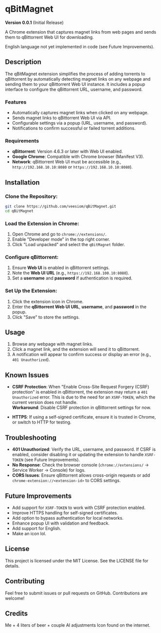 
# qBitMagnet
**Version 0.0.1** (Initial Release)

A Chrome extension that captures magnet links from web pages and sends them to qBittorrent Web UI for downloading.

English language not yet implemented in code (see Future Improvements).

## Description

The qBitMagnet extension simplifies the process of adding torrents to qBittorrent by automatically detecting magnet links on any webpage and sending them to your qBittorrent Web UI instance. It includes a popup interface to configure the qBittorrent URL, username, and password.

### Features

- Automatically captures magnet links when clicked on any webpage.
- Sends magnet links to qBittorrent Web UI via API.
- Configurable settings via a popup (URL, username, and password).
- Notifications to confirm successful or failed torrent additions.

### Requirements

- **qBittorrent**: Version 4.6.3 or later with Web UI enabled.
- **Google Chrome**: Compatible with Chrome browser (Manifest V3).
- **Network**: qBittorrent Web UI must be accessible (e.g., `http://192.168.10.10:8080` or `https://192.168.10.10:8080`).

## Installation

### Clone the Repository:

```bash
git clone https://github.com/veesiom/qBitMagnet.git
cd qBitMagnet
```

### Load the Extension in Chrome:

1. Open Chrome and go to `chrome://extensions/`.
2. Enable "Developer mode" in the top right corner.
3. Click "Load unpacked" and select the `qBitMagnet` folder.

### Configure qBittorrent:

1. Ensure **Web UI** is enabled in qBittorrent settings.
2. Note the **Web UI URL** (e.g., `https://192.168.100.10:8080`).
3. Set a **username** and **password** if authentication is required.

### Set Up the Extension:

1. Click the extension icon in Chrome.
2. Enter the **qBittorrent Web UI URL**, **username**, and **password** in the popup.
3. Click "Save" to store the settings.

## Usage

1. Browse any webpage with magnet links.
2. Click a magnet link, and the extension will send it to qBittorrent.
3. A notification will appear to confirm success or display an error (e.g., `401 Unauthorized`).

## Known Issues

- **CSRF Protection**: When "Enable Cross-Site Request Forgery (CSRF) protection" is enabled in qBittorrent, the extension may return a `401 Unauthorized` error. This is due to the need for an `XSRF-TOKEN`, which the current version does not handle.  
  **Workaround**: Disable CSRF protection in qBittorrent settings for now.
  
- **HTTPS**: If using a self-signed certificate, ensure it is trusted in Chrome, or switch to HTTP for testing.

## Troubleshooting

- **401 Unauthorized**: Verify the URL, username, and password. If CSRF is enabled, consider disabling it or updating the extension to handle `XSRF-TOKEN` (see Future Improvements).
- **No Response**: Check the browser console (`chrome://extensions/` → Service Worker → Console) for logs.
- **CORS Issues**: Ensure qBittorrent allows cross-origin requests or add `chrome-extension://<extension-id>` to CORS settings.

## Future Improvements

- Add support for `XSRF-TOKEN` to work with CSRF protection enabled.
- Improve HTTPS handling for self-signed certificates.
- Add option to bypass authentication for local networks.
- Enhance popup UI with validation and feedback.
- Add support for English.
- Make an icon lol.

## License

This project is licensed under the MIT License. See the LICENSE file for details.

## Contributing

Feel free to submit issues or pull requests on GitHub. Contributions are welcome!

## Credits

Me + 4 liters of beer + couple AI adjustments
Icon found on the internet.
